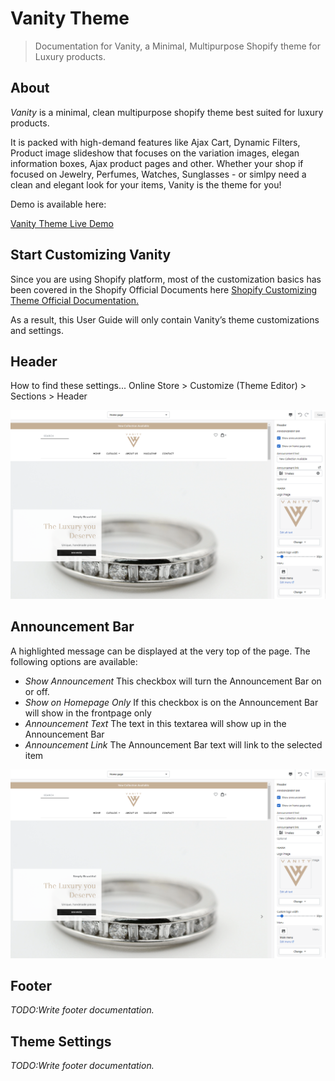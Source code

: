 # Vanity Theme
> Documentation for Vanity, a Minimal, Multipurpose Shopify theme for Luxury products.

## About

_Vanity_ is a minimal, clean multipurpose shopify theme best suited for luxury products.

It is packed with high-demand features like Ajax Cart, Dynamic Filters, Product image slideshow that focuses on the variation images, elegan information boxes, Ajax product pages and other. Whether your shop if focused on Jewelry, Perfumes, Watches, Sunglasses - or simlpy need a clean and elegant look for your items, Vanity is the theme for you!

Demo is available here:

[Vanity Theme Live Demo](https://vanitytheme.myshopify.com)


## Start Customizing Vanity

Since you are using Shopify platform, most of the customization basics has been covered in the Shopify Official Documents here 
[Shopify Customizing Theme Official Documentation.](https://help.shopify.com/en/manual/online-store/themes/os/customize)

As a result, this User Guide will only contain Vanity’s theme customizations and settings.

## Header

How to find these settings...
Online Store > Customize (Theme Editor) > Sections > Header

![image info](images/header_settings.png)

## Announcement Bar

A highlighted message can be displayed at the very top of the page. The following options are available: 
* *Show Announcement* This checkbox will turn the Announcement Bar on or off.
* *Show on Homepage Only* If this checkbox is on the Announcement Bar will show in the frontpage only
* *Announcement Text* The text in this textarea will show up in the Announcement Bar
* *Announcement Link* The Announcement Bar text will link to the selected item

![image info](images/header_settings.png)

## Footer

_TODO:Write footer documentation._

## Theme Settings

_TODO:Write footer documentation._
